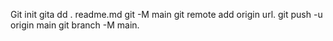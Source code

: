 Git init
gita dd . readme.md
git -M main
git remote add origin url.
git push -u origin main
git branch -M main.

